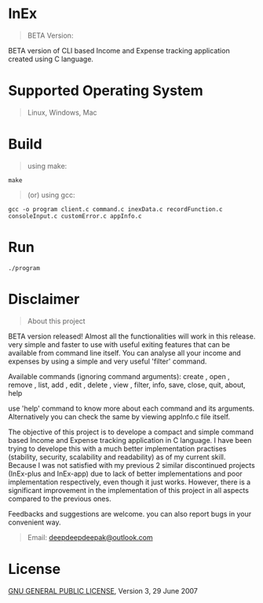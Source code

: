 # InEx
> BETA Version:

BETA version of CLI based Income and Expense tracking application created using C language.

# Supported Operating System
> Linux, Windows, Mac

# Build
> using make:

```
make
```

> (or) using gcc:

```
gcc -o program client.c command.c inexData.c recordFunction.c consoleInput.c customError.c appInfo.c 
```

# Run
```
./program
```

# Disclaimer
> About this project

BETA version released! Almost all the functionalities will work in this release. very simple and faster to use with useful exiting features that can be available from command line itself. You can analyse all your income and expenses by using a simple and very useful 'filter' command. 

Available commands (ignoring command arguments): create , open , remove , list, add , edit , delete , view , filter, info, save, close, quit, about, help 

use 'help' command to know more about each command and its arguments. Alternatively you can check the same by viewing appInfo.c file itself.

The objective of this project is to develope a compact and simple command based Income and Expense tracking application in C language. I have been trying to develope this with a much better implementation practises (stability, security, scalability and readability) as of my current skill. Because I was not satisfied with my previous 2 similar discontinued projects (InEx-plus and InEx-app) due to lack of better implementations and poor implementation respectively, even though it just works. However, there is a significant improvement in the implementation of this project in all aspects compared to the previous ones. 

Feedbacks and suggestions are welcome. you can also report bugs in your convenient way.

> Email: deepdeepdeepak@outlook.com

# License
[GNU GENERAL PUBLIC LICENSE](LICENSE), Version 3, 29 June 2007 